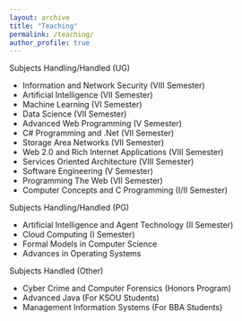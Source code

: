 ```yaml
---
layout: archive
title: "Teaching"
permalink: /teaching/
author_profile: true
---
```


Subjects Handling/Handled (UG)
  * Information and Network Security (VIII Semester)
  * Artificial Intelligence (VII Semester)
  * Machine Learning (VI Semester)
  * Data Science (VII Semester)
  * Advanced Web Programming (V Semester)
  * C# Programming and .Net (VII Semester)
  * Storage Area Networks (VII Semester)
  * Web 2.0 and Rich Internet Applications (VIII Semester)
  * Services Oriented Architecture (VIII Semester)
  * Software Engineering (V Semester)
  * Programming The Web (VII Semester)
  * Computer Concepts and C Programming (I/II Semester)
  

Subjects Handling/Handled (PG)
  * Artificial Intelligence and Agent Technology (II Semester)
  * Cloud Computing (I Semester)
  * Formal Models in Computer Science
  * Advances in Operating Systems


Subjects Handled (Other)
  * Cyber Crime and Computer Forensics (Honors Program)
  * Advanced Java (For KSOU Students)
  * Management Information Systems (For BBA Students)
